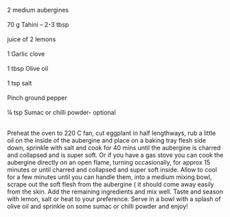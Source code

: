 
2 medium aubergines<br></br>
70 g Tahini – 2-3 tbsp<br></br>
juice of 2 lemons<br></br>
1 Garlic clove<br></br>
1 tbsp Olive oil<br></br>
1 tsp salt<br></br>
Pinch ground pepper<br></br>
¼ tsp Sumac or chilli powder- optional<br></br>

Preheat the oven to 220 C fan, cut eggplant in half lengthways, rub a little oil on the inside of the aubergine and place on a baking tray flesh side down, sprinkle with salt and cook for 40 mins until the aubergine is charred and collapsed and is super soft. Or if you have a gas stove you can cook the aubergine directly on an open flame, turning occasionally, for approx 15 minutes or until charred and collapsed and super soft inside. Allow to cool for a few minutes until you can handle them, into a medium mixing bowl, scrape out the soft flesh from the aubergine ( it should come away easily from the skin. Add the remaining ingredients and mix well. Taste and season with lemon, salt or heat to your preference. Serve in a bowl with a splash of olive oil and sprinkle on some sumac or chilli powder and enjoy!